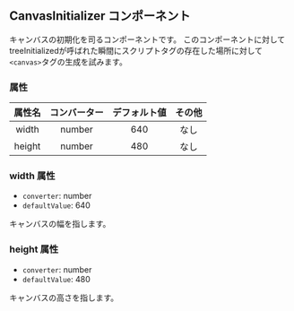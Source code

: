 ## CanvasInitializer コンポーネント
<!-- EDIT HERE(@Component)-->
キャンバスの初期化を司るコンポーネントです。
このコンポーネントに対してtreeInitializedが呼ばれた瞬間にスクリプトタグの存在した場所に対して`<canvas>`タグの生成を試みます。
<!-- /EDIT HERE-->
### 属性
<!-- DO NOT EDIT -->
<!-- ATTRS -->
| 属性名 | コンバーター | デフォルト値 | その他 |
|:------:|:------:|:------:|:------:|
| width | number | 640 | なし |
| height | number | 480 | なし |

<!-- /ATTRS -->
<!-- /DO NOT EDIT -->
### width 属性

 * `converter`: number
 * `defaultValue`: 640

<!-- EDIT HERE(width)-->
キャンバスの幅を指します。
<!-- /EDIT HERE-->
### height 属性

 * `converter`: number
 * `defaultValue`: 480

<!-- EDIT HERE(height)-->
キャンバスの高さを指します。
<!-- /EDIT HERE-->
